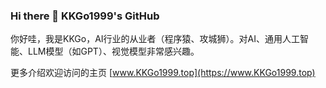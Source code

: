 ### Hi there 👋 KKGo1999's GitHub

你好哇，我是KKGo，AI行业的从业者（程序猿、攻城狮）。对AI、通用人工智能、LLM模型（如GPT）、视觉模型非常感兴趣。

更多介绍欢迎访问的主页 [www.KKGo1999.top](https://www.KKGo1999.top)

<!--
**KKGo1999/KKGo1999** is a ✨ _special_ ✨ repository because its `README.md` (this file) appears on your GitHub profile.

Here are some ideas to get you started:

- 🔭 I’m currently working on ...
- 🌱 I’m currently learning ...
- 👯 I’m looking to collaborate on ...
- 🤔 I’m looking for help with ...
- 💬 Ask me about ...
- 📫 How to reach me: ...
- 😄 Pronouns: ...
- ⚡ Fun fact: ...
-->
